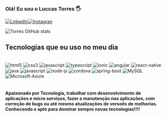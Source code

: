 
### Olá! Eu sou o Luccas Torres 🖐️

[![LinkedIn](https://img.shields.io/badge/LinkedIn-0077B5?style=for-the-badge&logo=linkedin&logoColor=white
)](https://www.linkedin.com/in/luccas-torres-440b2873/)[![Instagran](https://img.shields.io/badge/Instagram-E4405F?style=for-the-badge&logo=instagram&logoColor=white
)](https://www.instagram.com/_luccas_torres/)

![Torres GitHub stats](https://github-readme-stats.vercel.app/api?username=Lluccas&show_icons=true&theme=dracula)

## Tecnologias que eu uso no meu dia

<div style="display: inline_block"><br/>
  <img align="center" alt="html5" src="https://img.shields.io/badge/HTML5-E34F26?style=for-the-badge&logo=html5&logoColor=white"/>
  <img align="center" alt="css3" src="https://img.shields.io/badge/CSS3-1572B6?style=for-the-badge&logo=css3&logoColor=white"/>
  <img align="center" alt="javascript" src="https://img.shields.io/badge/JavaScript-F7DF1E?style=for-the-badge&logo=javascript&logoColor=black"/>
  <img align="center" alt="typescript" src="https://img.shields.io/badge/TypeScript-007ACC?style=for-the-badge&logo=typescript&logoColor=white"/>
  <img align="center" alt="ionic" src="https://img.shields.io/badge/Ionic-3880FF?style=for-the-badge&logo=ionic&logoColor=white"/>
	<img align="center" alt="angular" src="https://img.shields.io/badge/Angular-DD0031?style=for-the-badge&logo=angular&logoColor=white"/>
	<img align="center" alt="react-native" src="https://img.shields.io/badge/React_Native-20232A?style=for-the-badge&logo=react&logoColor=61DAFB"/>
	<img align="center" alt="java" src="https://img.shields.io/badge/Java-ED8B00?style=for-the-badge&logo=openjdk&logoColor=white"/>
	<img align="center" alt="javascript" src="https://img.shields.io/badge/JavaScript-323330?style=for-the-badge&logo=javascript&logoColor=F7DF1E"/>
	<img align="center" alt="node-js" src="https://img.shields.io/badge/Node.js-43853D?style=for-the-badge&logo=node.js&logoColor=white"/>
	<img align="center" alt="cordova" src="https://img.shields.io/badge/Cordova-35434F?style=for-the-badge&logo=apache-cordova&logoColor=E8E8E8"/>
	<img align="center" alt="spring-boot" src="https://img.shields.io/badge/Spring-6DB33F?style=for-the-badge&logo=spring&logoColor=white"/>
 	<img align="center" alt="MySQL" src="https://img.shields.io/badge/MySQL-00000F?style=for-the-badge&logo=mysql&logoColor=white"/>
  <img align="center" alt="Microsoft-Azure" src="https://img.shields.io/badge/Microsoft_Azure-0089D6?style=for-the-badge&logo=microsoft-azure&logoColor=white"/>
</div><br/>

 #### Apaixonado por Tecnologia, trabalhar com desenvolvimento de aplicações e micro serviços, fazer a manutenção nas aplicações, com correção de bugs ou até mesmo atualizações de versoẽs de melhorias. Conhecendo e apto para dominar sempre novas tecnologias!!!! 


